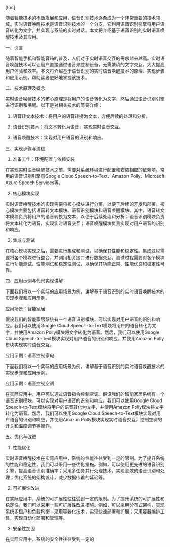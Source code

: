 
[toc]                    
                
                
随着智能技术的不断发展和应用，语音识别技术逐渐成为一个非常重要的技术领域。实时语音唤醒技术是语音识别技术的一个分支，它利用语音识别引擎将用户语音转化为文字，并实现与系统的实时对话。本文将介绍基于语音识别的实时语音唤醒技术及其应用。

一、引言

随着智能手机和智能音箱的普及，人们对于实时语音交互的需求越来越高。实时语音唤醒技术可以让用户直接通过语音来控制设备，无需繁琐的文字交互，大大提高用户体验和效率。本文将介绍基于语音识别的实时语音唤醒技术的原理、实现步骤和应用示例，帮助读者更好地掌握该技术。

二、技术原理及概念

实时语音唤醒技术的核心原理是将用户的语音转化为文字，然后通过语音识别引擎进行识别和唤醒。以下是对相关技术的简要介绍：

1. 语音转文本技术：将用户的语音转换为文本，方便后续的处理和分析。

2. 语音识别技术：将文本转化为语音，实现实时语音交互。

3. 语音唤醒技术：实现对用户语音的识别和响应。

三、实现步骤与流程

1. 准备工作：环境配置与依赖安装

在实现实时语音唤醒技术之前，需要对系统环境进行配置和安装相应的依赖项。常用的语音识别引擎有Google Cloud Speech-to-Text、Amazon Polly、Microsoft Azure Speech Services等。

2. 核心模块实现

实时语音唤醒技术的实现需要将核心模块进行分离，以便于后续的开发和部署。核心模块主要包括语音转文本模块、语音识别模块和语音唤醒模块。其中，语音转文本模块负责将用户的语音转换为文本，以便于后续处理和分析；语音识别模块负责将文本转化为语音，实现实时语音交互；语音唤醒模块负责实现对用户语音的识别和响应。

3. 集成与测试

在核心模块实现之后，需要进行集成和测试，以确保其性能和稳定性。集成过程需要将各个模块进行整合，并调用相关接口进行数据交互。测试过程需要对各个模块进行功能测试、性能测试和稳定性测试，以确保其功能正常、性能优良和稳定性可靠。

四、应用示例与代码实现讲解

下面我们将以一个实际的应用场景为例，讲解基于语音识别的实时语音唤醒技术的实现步骤和应用示例。

应用场景：智能家居

假设我们的智能家居系统有一个语音识别模块，可以实现对用户语音的识别和响应。我们可以使用Google Cloud Speech-to-Text模块将用户的语音转化为文字，并使用Amazon Polly模块将文字转化为语音。然后，我们可以使用Google Cloud Speech-to-Text模块实现对用户语音的识别和响应，并使用Amazon Polly模块实现实时语音交互。

应用示例：语音控制家电

下面我们将以一个实际的应用场景为例，讲解基于语音识别的实时语音唤醒技术的实现步骤和应用示例。

应用示例：语音控制空调

在实际应用中，用户可以通过语音指令控制空调。假设我们的智能家居系统有一个语音识别模块，可以实现对用户语音的识别和响应。我们可以使用Google Cloud Speech-to-Text模块将用户的语音转化为文字，并使用Amazon Polly模块将文字转化为语音。然后，我们可以使用Google Cloud Speech-to-Text模块实现对用户语音的识别和响应，并使用Amazon Polly模块实现实时语音交互，控制空调的开关和温度调节等操作。

五、优化与改进

1. 性能优化

实时语音唤醒技术在实际应用中，系统的性能往往受到一定的限制。为了提升系统的性能和稳定性，我们可以采用一些优化措施。例如，可以使用更先进的语音识别引擎，提高语音识别准确率；采用多任务并行处理技术，实现高效的语音识别和处理；优化系统的架构设计，减少数据传输的延迟等。

2. 可扩展性改进

在实际应用中，系统的可扩展性往往受到一定的限制。为了提升系统的可扩展性和稳定性，我们可以采用一些可扩展性改进措施。例如，可以采用分布式架构，实现系统多租户和负载均衡；采用容器化技术，实现快速部署和扩展；采用容器编排工具，实现自动化部署和管理等。

3. 安全性加固

在实际应用中，系统的安全性往往受到一定的

